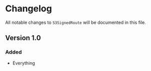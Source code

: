 # Changelog

All notable changes to `S3SignedRoute` will be documented in this file.

## Version 1.0

### Added
- Everything
